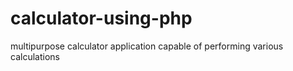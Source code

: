 # calculator-using-php
multipurpose calculator application capable of performing various calculations
